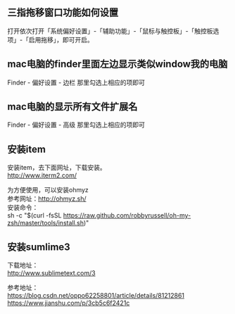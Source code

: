 

三指拖移窗口功能如何设置
-----------------
打开依次打开「系统偏好设置」-「辅助功能」-「鼠标与触控板」-「触控板选项」-「启用拖移」，即可开启。


mac电脑的finder里面左边显示类似window我的电脑
-----------------
Finder - 偏好设置 - 边栏 那里勾选上相应的项即可


mac电脑的显示所有文件扩展名
-----------------
Finder - 偏好设置 - 高级 那里勾选上相应的项即可


安装item
-----------------
安装item，去下面网址，下载安装。  
http://www.iterm2.com/  

为方便使用，可以安装ohmyz  
参考网址：http://ohmyz.sh/  
安装命令：  
sh -c "$(curl -fsSL https://raw.github.com/robbyrussell/oh-my-zsh/master/tools/install.sh)"


安装sumlime3
-----------------
下载地址：  
http://www.sublimetext.com/3  

参考地址：  
https://blog.csdn.net/oppo62258801/article/details/81212861  
https://www.jianshu.com/p/3cb5c6f2421c  







